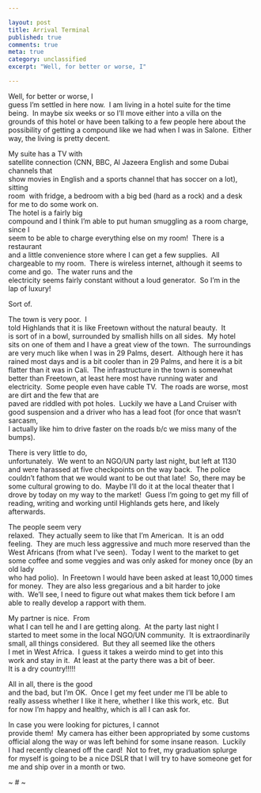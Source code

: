 ```yaml
---

layout: post
title: Arrival Terminal
published: true
comments: true
meta: true
category: unclassified
excerpt: "Well, for better or worse, I"

---
```


Well, for better or worse, I  
guess I’m settled in here now.  I am living in a hotel suite for the time  
being.  In maybe six weeks or so I’ll move either into a villa on the  
grounds of this hotel or have been talking to a few people here about the  
possibility of getting a compound like we had when I was in Salone.  Either  
way, the living is pretty decent.  

My suite has a TV with  
satellite connection (CNN, BBC, Al Jazeera English and some Dubai channels that  
show movies in English and a sports channel that has soccer on a lot), sitting  
room  with fridge, a bedroom with a big bed (hard as a rock) and a desk  
for me to do some work on.   
The hotel is a fairly big  
compound and I think I’m able to put human smuggling as a room charge, since I  
seem to be able to charge everything else on my room!  There is a restaurant  
and a little convenience store where I can get a few supplies.  All  
chargeable to my room.  There is wireless internet, although it seems to  
come and go.  The water runs and the  
electricity seems fairly constant without a loud generator.  So I’m in the  
lap of luxury!  

Sort of.   

The town is very poor.  I  
told Highlands that it is like Freetown without the natural beauty.  It  
is sort of in a bowl, surrounded by smallish hills on all sides.  My hotel  
sits on one of them and I have a great view of the town.  The surroundings  
are very much like when I was in 29 Palms, desert.  Although here it has  
rained most days and is a bit cooler than in 29 Palms, and here it is a bit  
flatter than it was in Cali.  The infrastructure in the town is somewhat  
better than Freetown, at least here most have running water and  
electricity.  Some people even have cable TV.  The roads are worse, most are dirt and the few that are  
paved are riddled with pot holes.  Luckily we have a Land Cruiser with  
good suspension and a driver who has a lead foot (for once that wasn’t sarcasm,  
I actually like him to drive faster on the roads b/c we miss many of the  
bumps).  

There is very little to do,  
unfortunately.  We went to an NGO/UN party last night, but left at 1130  
and were harassed at five checkpoints on the way back.  The police  
couldn’t fathom that we would want to be out that late!  So, there may be  
some cultural growing to do.  Maybe I’ll do it at the local theater that I  
drove by today on my way to the market!  Guess I’m going to get my fill of  
reading, writing and working until Highlands gets here, and likely  
afterwards.  

The people seem very  
relaxed.  They actually seem to like that I’m American.  It is an odd  
feeling.  They are much less aggressive and much more reserved than the  
West Africans (from what I’ve seen).  Today I went to the market to get  
some coffee and some veggies and was only asked for money once (by an old lady  
who had polio).  In Freetown I would have been asked at least 10,000 times  
for money.  They are also less gregarious and a bit harder to joke  
with.  We’ll see, I need to figure out what makes them tick before I am  
able to really develop a rapport with them.

My partner is nice.  From  
what I can tell he and I are getting along.  At the party last night I  
started to meet some in the local NGO/UN community.  It is extraordinarily  
small, all things considered.  But they all seemed like the others  
I met in West Africa.  I guess it takes a weirdo mind to get into this  
work and stay in it.  At least at the party there was a bit of beer.  
It is a dry country!!!!!  

All in all, there is the good  
and the bad, but I’m OK.  Once I get my feet under me I’ll be able to  
really assess whether I like it here, whether I like this work, etc.  But  
for now I’m happy and healthy, which is all I can ask for.

In case you were looking for pictures, I cannot  
provide them!  My camera has either been appropriated by some customs  
official along the way or was left behind for some insane reason.  Luckily  
I had recently cleaned off the card!  Not to fret, my graduation splurge  
for myself is going to be a nice DSLR that I will try to have someone get for  
me and ship over in a month or two.

~ # ~